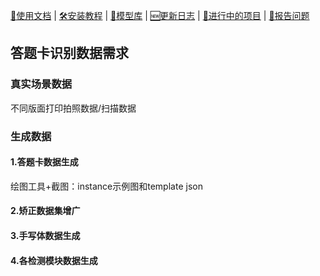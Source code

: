 [📘使用文档]() |
[🛠安装教程]() |
[👀模型库]() |
[🆕更新日志]() |
[🚀进行中的项目]() |
[🤔报告问题]()

## 答题卡识别数据需求

### 真实场景数据
不同版面打印拍照数据/扫描数据


### 生成数据
#### 1.答题卡数据生成 
  绘图工具+截图：instance示例图和template json

#### 2.矫正数据集增广



#### 3.手写体数据生成




#### 4.各检测模块数据生成


